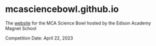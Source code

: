 # mcasciencebowl.github.io
The [website](https://mcasciencebowl.org) for the MCA Science Bowl hosted by the Edison Academy Magnet School

Competition Date: April 22, 2023
